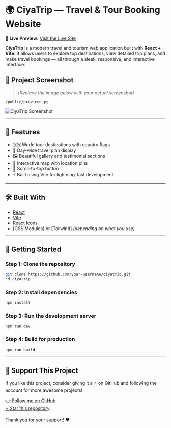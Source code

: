 
# 🌍 CiyaTrip — Travel & Tour Booking Website

🔗 **Live Preview:** [Visit the Live Site](https://your-live-site-url.com)

**CiyaTrip** is a modern travel and tourism web application built with **React + Vite**. It allows users to explore top destinations, view detailed trip plans, and make travel bookings — all through a sleek, responsive, and interactive interface.

## 📸 Project Screenshot

> *(Replace the image below with your actual screenshot)*
```
/public/preview.jpg
```
![CiyaTrip Screenshot](./public/preview.jpg)

---

## 🚀 Features

- 🇺🇳 World tour destinations with country flags
- 📆 Day-wise travel plan display
- 🖼️ Beautiful gallery and testimonial sections
- 📍 Interactive map with location pins
- 🎯 Scroll-to-top button
- ⚡ Built using Vite for lightning-fast development

---

## 🛠️ Built With

- [React](https://react.dev/)
- [Vite](https://vitejs.dev/)
- [React Icons](https://react-icons.github.io/react-icons/)
- [CSS Modules] or [Tailwind] *(depending on what you use)*

---

## 🧪 Getting Started

### Step 1: Clone the repository
```bash
git clone https://github.com/your-username/ciyatrip.git
cd ciyatrip
```

### Step 2: Install dependencies
```bash
npm install
```

### Step 3: Run the development server
```bash
npm run dev
```

### Step 4: Build for production
```bash
npm run build
```

---

## 🙌 Support This Project

If you like this project, consider giving it a ⭐ on GitHub and following the account for more awesome projects!

[👉 Follow me on GitHub](https://github.com/elachhabjawad)  
[⭐ Star this repository](https://github.com/elachhabjawad/ciyatrip)

Thank you for your support! ❤️
